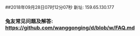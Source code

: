 ##2018年09月28日07时12分07秒 新址: 159.65.130.177
### 兔友常见问题及解答: https://github.com/wanggonging/d/blob/w/FAQ.md
